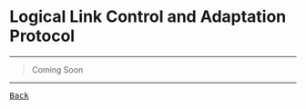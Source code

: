 # Logical Link Control and Adaptation Protocol

---

> Coming Soon

---

[<kbd> Back </kbd>](./readme.md)
